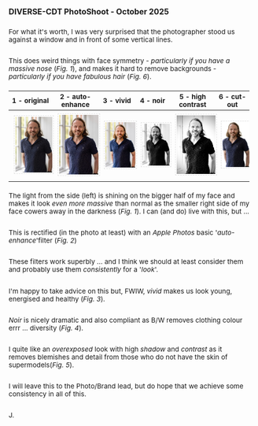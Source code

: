 ### DIVERSE-CDT PhotoShoot - October 2025

<style>
    img {margin:4px; padding:2px; border:1px dashed #e0e0e0}
    p {padding-top:0.5em; padding-bottom:0.5em}
    h1 a {display:none}
    .footer {color:rgba(0,0,0,0) !important; font-size:0px}
    .footer a {color:rgba(0,0,0,0) !important; font-size:0px}
    .footer #text {display:none !important; font-size:0px}
    .footer a {display:none !important; font-size:0px}

    body{font-size:85%}
</style>

For what it's worth, I was very surprised that the photographer stood us against a window and in front of some vertical lines. 

This does weird things with face symmetry - _particularly if you have a massive nose_ (_Fig. 1_), and makes it hard to remove backgrounds - _particularly if you have fabulous hair_ (_Fig. 6_).

| 1 - original  | 2 - auto-enhance | 3 - vivid | 4 - noir | 5 - high contrast | 6 - cut-out|
|--|--|--|--|--|--|
| <a href="./img/IMG_6715.v0.jpeg"><img src="./img/IMG_6715.v0.jpeg" width="150"></a> | <a href="./img/IMG_6715.v1.jpeg"><img src="./img/IMG_6715.v1.jpeg" width="150"></a> | <a href="./img/IMG_6715.v2.jpeg"><img src="./img/IMG_6715.v2.jpeg" width="150"></a> | <a href="./img/IMG_6715.v3.jpeg"><img src="./img/IMG_6715.v3.jpeg" width="150"></a> | <a href="./img/IMG_6715.v4.jpeg"><img src="./img/IMG_6715.v4.jpeg" width="150"></a> | <a href="./img/IMG_6715.v5.jpeg"><img src="./img/IMG_6715.v5.jpeg" width="130"></a> |

The light from the side (left) is shining on the bigger half of my face and makes it look _even more massive_ than normal as the smaller right side of my face cowers away in the darkness (_Fig. 1_).
I can (and do) live with this, but ...

This is rectified (in the photo at least) with an _Apple Photos_ basic '_auto-enhance_'filter (_Fig. 2_)

These filters work superbly ... and I think we should at least consider them and probably use them _consistently_ for a '_look_'.

I'm happy to take advice on this but, FWIW, _vivid_ makes us look young, energised and healthy (_Fig. 3_).

_Noir_ is nicely dramatic and also compliant as B/W removes clothing colour errr ... diversity (_Fig. 4_).

I quite like an _overexposed_ look with high _shadow_ and _contrast_ as it removes blemishes and detail from those who do not have the skin of supermodels(_Fig. 5_).

I will leave this to the Photo/Brand lead, but do hope that we achieve some consistency in all of this.

J.